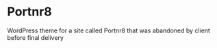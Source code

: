 Portnr8
=======
WordPress theme for a site called Portnr8 that was abandoned by client before final delivery
